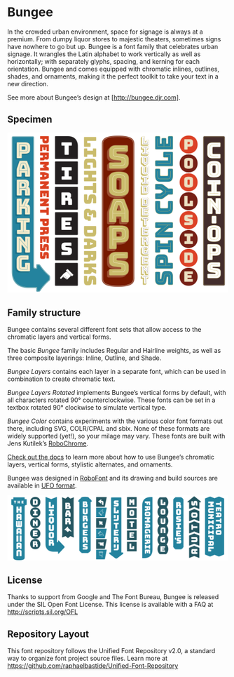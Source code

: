# Bungee

In the crowded urban environment, space for signage is always at a premium. From dumpy liquor stores to majestic theaters, sometimes signs have nowhere to go but up. Bungee is a font family that celebrates urban signage. It wrangles the Latin alphabet to work vertically as well as horizontally; with separately glyphs, spacing, and kerning for each orientation. Bungee and comes equipped with chromatic inlines, outlines, shades, and ornaments, making it the perfect toolkit to take your text in a new direction.

See more about Bungee’s design at [http://bungee.djr.com].


## Specimen

<img src="specimen.png" alt="Bungee Specimen" />


## Family structure

Bungee contains several different font sets that allow access to the chromatic layers and vertical forms. 

The basic *Bungee* family includes Regular and Hairline weights, as well as three composite layerings: Inline, Outline, and Shade.

*Bungee Layers* contains each layer in a separate font, which can be used in combination to create chromatic text.

*Bungee Layers Rotated* implements Bungee’s vertical forms by default, with all characters rotated 90° counterclockwise. These fonts can be set in a textbox rotated 90° clockwise to simulate vertical type.

*Bungee Color* contains experiments with the various color font formats out there, including SVG, COLR/CPAL and sbix. None of these formats are widely supported (yet!), so your milage may vary. These fonts are built with Jens Kutilek’s <a href="https://github.com/fontfont/RoboChrome">RoboChrome</a>.

<a href="/documentation">Check out the docs</a> to learn more about how to use Bungee’s chromatic layers, vertical forms, stylistic alternates, and ornaments.

Bungee was designed in <a href="http://www.robofont.com">RoboFont</a> and its drawing and build sources are available in <a href="http://www.unifiedfontobject.org">UFO format</a>.


<img src="specimen2.png" alt="Another Bungee Specimen" />


## License

Thanks to support from Google and The Font Bureau, Bungee is released under the SIL Open Font License. This license is available with a FAQ at http://scripts.sil.org/OFL


## Repository Layout

This font repository follows the Unified Font Repository v2.0, a standard way to organize font project source files. Learn more at https://github.com/raphaelbastide/Unified-Font-Repository
